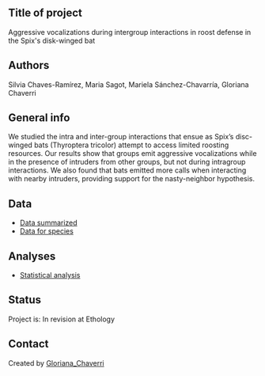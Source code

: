 ## Title of project
Aggressive vocalizations during intergroup interactions in roost defense in the Spix's disk-winged bat

## Authors
Silvia Chaves-Ramírez, Maria Sagot, Mariela Sánchez-Chavarría, Gloriana Chaverri 

## General info
We studied the intra and inter-group interactions that ensue as Spix’s disc-winged bats (Thyroptera tricolor) attempt to access limited roosting resources. Our results show that groups emit aggressive vocalizations while in the presence of intruders from other groups, but not during intragroup interactions. We also found that bats emitted more calls when interacting with nearby intruders, providing support for the nasty-neighbor hypothesis.

## Data
* [Data summarized](https://github.com/morceglo/Monofilament-nets-for-bats/blob/main/Nets.xlsx)
* [Data for species](https://github.com/morceglo/Monofilament-nets-for-bats/blob/3f61012f00261bba699fcf7abf8c4580e8af15d8/Species.xlsx)

## Analyses

* [Statistical analysis](https://github.com/morceglo/Monofilament-nets-for-bats/blob/main/MF%20nets%20bats.R)

## Status
Project is: In revision at Ethology

## Contact
Created by [Gloriana_Chaverri](batcr.com/)
